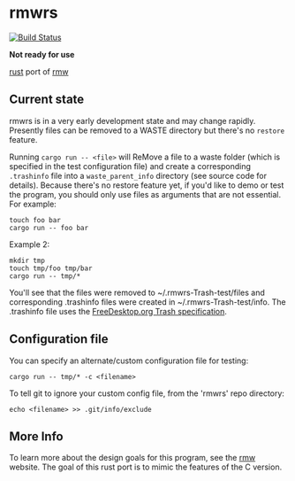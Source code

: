 # rmwrs

[![Build
Status](https://travis-ci.com/theimpossibleastronaut/rmwrs.svg?branch=trunk)](https://travis-ci.com/theimpossibleastronaut/rmwrs)

**Not ready for use**

[rust](https://www.rust-lang.org/) port of [rmw](https://remove-to-waste.info/)

## Current state

rmwrs is in a very early development state and may change rapidly.
Presently files can be removed to a WASTE directory but there's no
`restore` feature.

Running `cargo run -- <file>` will ReMove a file to a waste folder
(which is specified in the test configuration file) and create a
corresponding `.trashinfo` file into a `waste_parent_info` directory (see
source code for details). Because there's no restore feature yet, if
you'd like to demo or test the program, you should only use files as
arguments that are not essential. For example:

    touch foo bar
    cargo run -- foo bar

Example 2:

    mkdir tmp
    touch tmp/foo tmp/bar
    cargo run -- tmp/*

You'll see that the files were removed to ~/.rmwrs-Trash-test/files
and corresponding .trashinfo files were created in
~/.rmwrs-Trash-test/info. The .trashinfo file uses the
[FreeDesktop.org Trash specification](https://specifications.freedesktop.org/trash-spec/trashspec-latest.html).

## Configuration file

You can specify an alternate/custom configuration file for testing:

    cargo run -- tmp/* -c <filename>

To tell git to ignore your custom config file, from the 'rmwrs' repo
directory:

    echo <filename> >> .git/info/exclude

## More Info

To learn more about the design goals for this program, see the
[rmw](https://remove-to-waste.info/) website. The goal of this rust
port is to mimic the features of the C version.
